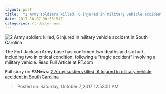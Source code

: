 ```yaml
---
layout: post
title:  "2 Army soldiers killed, 6 injured in military vehicle accident in South Carolina"
date: 2017-10-07 00:53:51Z
categories: rt-daily-news
---
```


![2 Army soldiers killed, 6 injured in military vehicle accident in South Carolina](https://cdni.rt.com/files/2017.10/article/59d82694fc7e93fc5a8b4567.jpg)

The Fort Jackson Army base has confirmed two deaths and six hurt, including two in critical condition, following a “tragic accident” involving a military vehicle. Read Full Article at RT.com


Full story on F3News: [2 Army soldiers killed, 6 injured in military vehicle accident in South Carolina](http://www.f3nws.com/n/nYWetE)

> Posted on: Saturday, October 7, 2017 12:53:51 AM
